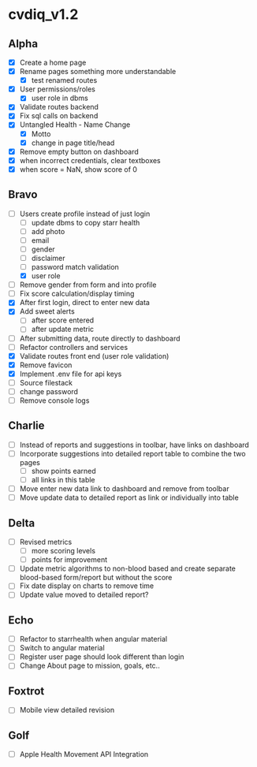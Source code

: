 # cvdiq_v1.2

## Alpha
- [x] Create a home page
- [x] Rename pages something more understandable
	- [x] test renamed routes
- [x] User permissions/roles
	- [x] user role in dbms
- [x] Validate routes backend
- [x] Fix sql calls on backend
- [x] Untangled Health - Name Change
	- [x] Motto
	- [x] change in page title/head
- [x] Remove empty button on dashboard
- [x] when incorrect credentials, clear textboxes
- [x] when score = NaN, show score of 0

## Bravo
- [ ] Users create profile instead of just login
	- [ ] update dbms to copy starr health
	- [ ] add photo
	- [ ] email
	- [ ] gender
	- [ ] disclaimer 
	- [ ] password match validation
	- [x] user role
- [ ] Remove gender from form and into profile
- [ ] Fix score calculation/display timing
- [x] After first login, direct to enter new data
- [x] Add sweet alerts
	- [ ] after score entered
	- [ ] after update metric
- [ ] After submitting data, route directly to dashboard
- [ ] Refactor controllers and services
- [x] Validate routes front end (user role validation)
- [x] Remove favicon
- [x] Implement .env file for api keys
- [ ] Source filestack
- [ ] change password
- [ ] Remove console logs

## Charlie
- [ ] Instead of reports and suggestions in toolbar, have links on dashboard
- [ ] Incorporate suggestions into detailed report table to combine the two pages
	- [ ] show points earned
	- [ ] all links in this table
- [ ] Move enter new data link to dashboard and remove from toolbar
- [ ] Move update data to detailed report as link or individually into table

## Delta
- [ ] Revised metrics
	- [ ] more scoring levels
	- [ ] points for improvement
- [ ] Update metric algorithms to non-blood based and create separate blood-based form/report but without the score
- [ ] Fix date display on charts to remove time
- [ ] Update value moved to detailed report?

## Echo
- [ ] Refactor to starrhealth when angular material
- [ ] Switch to angular material
- [ ] Register user page should look different than login
- [ ] Change About page to mission, goals, etc..

## Foxtrot
- [ ] Mobile view detailed revision

## Golf
- [ ] Apple Health Movement API Integration
